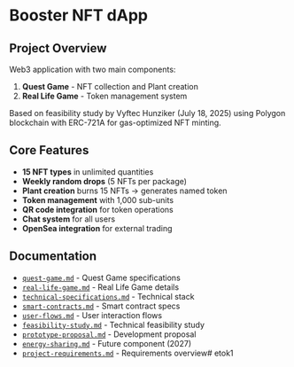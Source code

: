 # Booster NFT dApp

## Project Overview
Web3 application with two main components:
1. **Quest Game** - NFT collection and Plant creation
2. **Real Life Game** - Token management system

Based on feasibility study by Vyftec Hunziker (July 18, 2025) using Polygon blockchain with ERC-721A for gas-optimized NFT minting.

## Core Features
- **15 NFT types** in unlimited quantities
- **Weekly random drops** (5 NFTs per package)
- **Plant creation** burns 15 NFTs → generates named token
- **Token management** with 1,000 sub-units
- **QR code integration** for token operations
- **Chat system** for all users
- **OpenSea integration** for external trading

## Documentation
- [`quest-game.md`](./quest-game.md) - Quest Game specifications
- [`real-life-game.md`](./real-life-game.md) - Real Life Game details
- [`technical-specifications.md`](./technical-specifications.md) - Technical stack
- [`smart-contracts.md`](./smart-contracts.md) - Smart contract specs
- [`user-flows.md`](./user-flows.md) - User interaction flows
- [`feasibility-study.md`](./feasibility-study.md) - Technical feasibility study
- [`prototype-proposal.md`](./prototype-proposal.md) - Development proposal
- [`energy-sharing.md`](./energy-sharing.md) - Future component (2027)
- [`project-requirements.md`](./project-requirements.md) - Requirements overview# etok1
